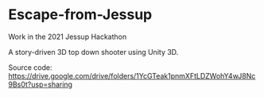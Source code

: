 # Escape-from-Jessup
Work in the 2021 Jessup Hackathon

A story-driven 3D top down shooter using Unity 3D.

Source code: https://drive.google.com/drive/folders/1YcGTeak1pnmXFtLDZWohY4wJ8Nc9Bs0t?usp=sharing
